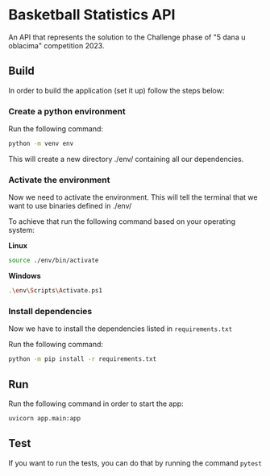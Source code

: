 # Basketball Statistics API

An API that represents the solution to the Challenge phase of "5 dana u oblacima" competition 2023.

## Build

In order to build the application (set it up) follow the steps below:

### Create a python environment

Run the following command:
```bash
python -m venv env
```
This will create a new directory ./env/ containing all our dependencies.

### Activate the environment

Now we need to activate the environment. This will tell the terminal that we want to use binaries defined in ./env/

To achieve that run the following command based on your operating system:

**Linux**
```bash
source ./env/bin/activate
```
**Windows**
```bash
.\env\Scripts\Activate.ps1
```

### Install dependencies

Now we have to install the dependencies listed in `requirements.txt`

Run the following command:
```bash
python -m pip install -r requirements.txt
```

## Run

Run the following command in order to start the app:
```bash
uvicorn app.main:app
```

## Test

If you want to run the tests, you can do that by running the command `pytest`
